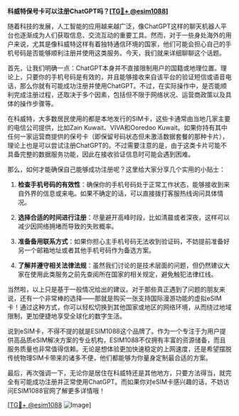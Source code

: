 **科威特保号卡可以注册ChatGPT吗？[[TG💪+ @esim1088](https://t.me/s/esim1088)]**

随着科技的发展，人工智能的应用越来越广泛，像ChatGPT这样的聊天机器人平台也逐渐成为人们获取信息、交流互动的重要工具。然而，对于一些身处海外的用户来说，尤其是像科威特这样有着独特通信环境的国家，他们可能会担心自己的手机号码是否能够顺利注册并使用这类服务。今天，我们就来详细聊聊这个话题。

首先，让我们明确一点：ChatGPT本身并不直接限制用户的国籍或地理位置。理论上，只要你的手机号码是有效的，并且能够接收来自该平台的验证短信或语音电话，那么你就有可能成功注册并使用ChatGPT。不过，在实际操作中，是否能顺利完成注册过程，还取决于多个因素，包括但不限于网络状况、运营商政策以及具体的操作步骤等。

在科威特，大多数居民使用的都是本地发行的SIM卡，这些卡通常由当地几家主要的电信公司提供，比如Zain Kuwait、VIVA和Ooredoo Kuwait。如果你持有其中任何一家运营商提供的保号卡（即保留号码状态但未激活数据套餐的那种卡片），理论上也是可以尝试注册ChatGPT的。不过需要注意的是，由于这类卡片可能不具备完整的数据服务功能，因此在接收验证信息时可能会遇到困难。

那么，如何才能确保自己能够成功注册呢？这里给大家分享几个实用的小贴士：

1. **检查手机号码的有效性**：确保你的手机号码处于正常工作状态，能够接收到来自外界的信息或来电。如果不确定的话，可以直接拨打客服热线询问具体情况。
   
2. **选择合适的时间进行注册**：尽量避开高峰时段，比如清晨或者深夜，这样可以减少因网络拥堵而导致的失败概率。

3. **准备备用联系方式**：如果你担心主手机号码无法收到验证码，不妨提前准备好另一个邮箱地址或者其他手机号码作为备选方案。

4. **了解并遵守相关法律法规**：虽然我们讨论的是技术层面的问题，但仍然建议大家在使用此类服务之前先查阅所在国家的相关规定，避免触犯法律红线。

当然啦，以上只是基于一般情况给出的建议。对于那些真正遇到了问题的朋友来说，还有一个非常棒的选择——那就是购买一张支持国际漫游功能的虚拟eSIM卡！通过这种方式，你可以轻松切换到其他国家或地区的网络环境，从而绕过地域限制，更加便捷地享受全球化的数字生活。

说到eSIM卡，不得不提的就是ESIM1088这个品牌了。作为一个专注于为用户提供高品质eSIM解决方案的专业机构，ESIM1088不仅拥有丰富的资源储备，而且服务质量也非常值得信赖。无论是想体验更加快速稳定的上网速度，还是希望摆脱传统物理SIM卡带来的诸多不便，他们都能够为你量身定制最合适的方案。

最后，再次强调一下，无论你是居住在科威特还是其他地方，只要方法得当，就完全有可能成功注册并正常使用ChatGPT。而如果你对eSIM卡感兴趣的话，不妨访问ESIM1088官网了解更多详情哦！

[[TG💪+ @esim1088](https://t.me/s/esim1088) ![Image](https://i.postimg.cc/4NQfJmqS/Snipaste-2025-05-13-00-14-12.png)]